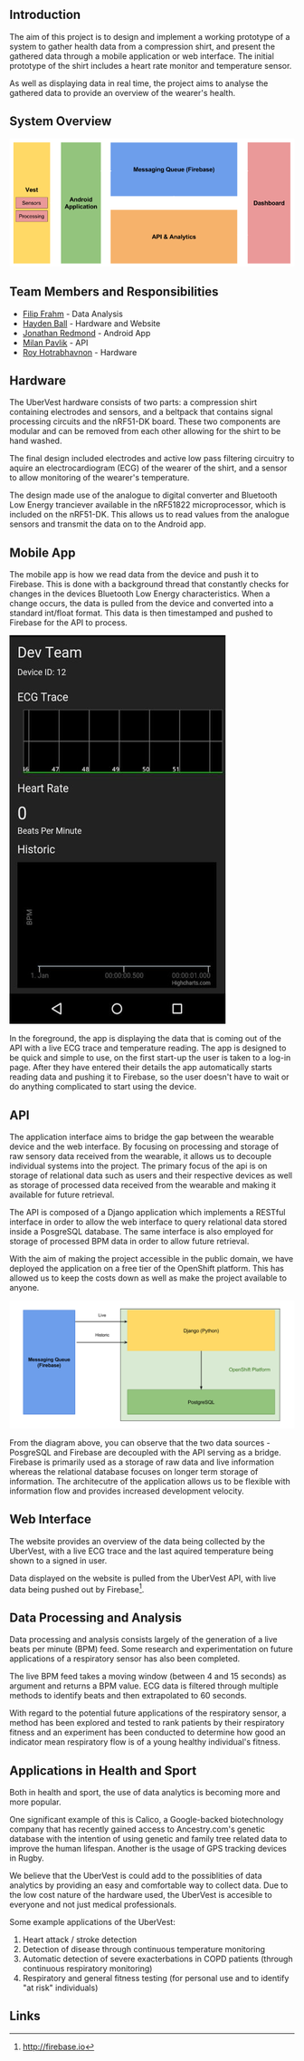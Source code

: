Introduction
------------
The aim of this project is to design and implement a working prototype of a
system to gather health data from a compression shirt, and present the gathered
data through a mobile application or web interface. The initial prototype of the
shirt includes a heart rate monitor and temperature sensor.

As well as displaying data in real time, the project aims to analyse the
gathered data to provide an overview of the wearer's health.

System Overview
-----------------

![System Architecture](pictures/architecture.png)

Team Members and Responsibilities
------------

* [Filip Frahm](filip.html) - Data Analysis
* [Hayden Ball](hayden.html) - Hardware and Website
* [Jonathan Redmond](jonathan.html) - Android App
* [Milan Pavlik](milan.html) - API
* [Roy Hotrabhavnon](roy.html) - Hardware

Hardware
--------

The UberVest hardware consists of two parts: a compression shirt containing
electrodes and sensors, and a beltpack that contains signal processing circuits
and the nRF51-DK board. These two components are modular and can be removed from each other
allowing for the shirt to be hand washed.

The final design included electrodes and active low pass filtering circuitry to
aquire an electrocardiogram (ECG) of the wearer of the shirt, and a sensor to
allow monitoring of the wearer's temperature.

The design made use of the analogue to digital converter and Bluetooth Low
Energy tranciever available in the nRF51822 microprocessor, which is included
on the nRF51-DK. This allows us to read values from the analogue sensors and
transmit the data on to the Android app.

Mobile App
----------

The mobile app is how we read data from the device and push it to Firebase. This
is done with a background thread that constantly checks for changes in the devices
Bluetooth Low Energy characteristics. When a change occurs, the data is pulled
from the device and converted into a standard int/float format. This data is then
timestamped and pushed to Firebase for the API to process.

![AppView](./pictures/app_view.jpg)

In the foreground, the app is displaying the data that is coming out of the API
with a live ECG trace and temperature reading. The app is designed to be quick
and simple to use, on the first start-up the user is taken to a log-in page.
After they have entered their details the app automatically starts reading data
and pushing it to Firebase, so the user doesn't have to wait or do anything
complicated to start using the device.

API
-------------
The application interface aims to bridge the gap between the wearable device and the web interface. By focusing on processing and storage of raw sensory data received from the wearable, it allows us to decouple individual systems into the project. The primary focus of the api is on storage of relational data such as users and their respective devices as well as storage of processed data received from the wearable and making it available for future retrieval.

The API is composed of a Django application which implements a RESTful interface in order to allow the web interface to query relational data stored inside a PosgreSQL database. The same interface is also employed for storage of processed BPM data in order to allow future retrieval.

With the aim of making the project accessible in the public domain, we have deployed the application on a free tier of the OpenShift platform. This has allowed us to keep the costs down as well as make the project available to anyone.

![API Architecture](./pictures/api_architecture.png)

From the diagram above, you can observe that the two data sources - PosgreSQL and Firebase are decoupled with the API serving as a bridge. Firebase is primarily used as a storage of raw data and live information whereas the relational database focuses on longer term storage of information. The architecutre of the application allows us to be flexible with information flow and provides increased development velocity.


Web Interface
-------------

The website provides an overview of the data being collected by the UberVest,
with a live ECG trace and the last aquired temperature being shown to a signed
in user.

Data displayed on the website is pulled from the UberVest API, with live data
being pushed out by Firebase[^L1].

Data Processing and Analysis
--------

Data processing and analysis consists largely of the generation of a live beats
per minute (BPM) feed. Some research and experimentation on future applications of a
respiratory sensor has also been completed.

The live BPM feed takes a moving window (between 4 and 15 seconds) as argument and
returns a BPM value. ECG data is filtered through multiple methods to identify beats
and then extrapolated to 60 seconds.

With regard to the potential future applications of the respiratory sensor, a method
has been explored and tested to rank patients by their respiratory fitness and an
experiment has been conducted to determine how good an indicator mean respiratory flow
is of a young healthy individual's fitness.

Applications in Health and Sport
--------

Both in health and sport, the use of data analytics is becoming more and more
popular.

One significant example of this is Calico, a Google-backed biotechnology company that
has recently gained access to Ancestry.com's genetic database with the intention of using
genetic and family tree related data to improve the human lifespan. Another is the usage
of GPS tracking devices in Rugby.

We believe that the UberVest is could add to the possiblities of data analytics
by providing an easy and comfortable way to collect data. Due to the low cost
nature of the hardware used, the UberVest is accesible to everyone and not just
medical professionals.

Some example applications of the UberVest:

1. Heart attack / stroke detection
2. Detection of disease through continuous temperature monitoring
3. Automatic detection of severe exacterbations in COPD patients (through continuous respiratory monitoring)
4. Respiratory and general fitness testing (for personal use and to identify "at risk" individuals)

Links
-----

[^L1]: http://firebase.io
